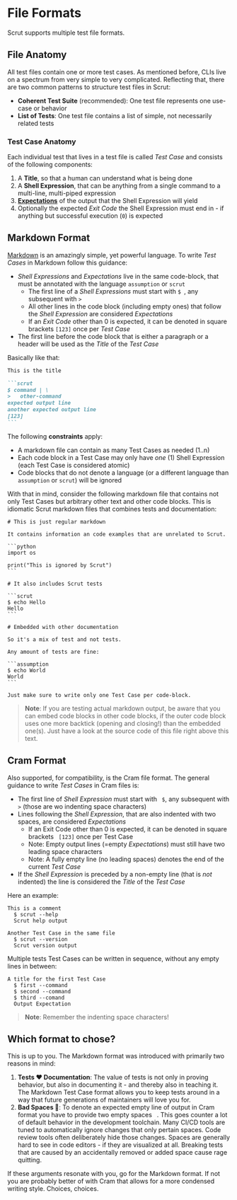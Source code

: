 # File Formats

Scrut supports multiple test file formats.

## File Anatomy

All test files contain one or more test cases. As mentioned before, CLIs live on a spectrum from very simple to very complicated. Reflecting that, there are two common patterns to structure test files in Scrut:
- **Coherent Test Suite** (recommended): One test file represents one use-case or behavior
- **List of Tests**: One test file contains a list of simple, not necessarily related tests

### Test Case Anatomy

Each individual test that lives in a test file is called _Test Case_ and consists of the following components:

1. A **Title**, so that a human can understand what is being done
2. A **Shell Expression**, that can be anything from a single command to a multi-line, multi-piped expression
3. **[Expectations](Expectations.md)** of the output that the Shell Expression will yield
4. Optionally the expected _Exit Code_ the Shell Expression must end in - if anything but successful execution (`0`) is expected

## Markdown Format

[Markdown](https://www.markdownguide.org/) is an amazingly simple, yet powerful language. To write _Test Cases_ in Markdown follow this guidance:

- _Shell Expressions_ and _Expectations_ live in the same code-block, that must be annotated with the language `assumption` or `scrut`
  - The first line of a _Shell Expressions_ must start with `$ `, any subsequent with `> `
  - All other lines in the code block (including empty ones) that follow the _Shell Expression_ are considered _Expectations_
  - If an _Exit Code_ other than 0 is expected, it can be denoted in square brackets `[123]` once per _Test Case_
- The first line before the code block that is either a paragraph or a header will be used as the _Title_ of the _Test Case_

Basically like that:

````markdown
This is the title

```scrut
$ command | \
>   other-command
expected output line
another expected output line
[123]
```
````

The following **constraints** apply:

- A markdown file can contain as many Test Cases as needed (1..n)
- Each code block in a Test Case may only have _one_ (1) Shell Expression (each Test Case is considered atomic)
- Code blocks that do not denote a language (or a different language than `assumption` or `scrut`) will be ignored

With that in mind, consider the following markdown file that contains not only Test Cases but arbitrary other text and other code blocks. This is idiomatic Scrut markdown files that combines tests and documentation:

````
# This is just regular markdown

It contains information an code examples that are unrelated to Scrut.

```python
import os

print("This is ignored by Scrut")
```

# It also includes Scrut tests

```scrut
$ echo Hello
Hello
```

# Embedded with other documentation

So it's a mix of test and not tests.

Any amount of tests are fine:

```assumption
$ echo World
World
```

Just make sure to write only one Test Case per code-block.
````

> **Note**: If you are testing actual markdown output, be aware that you can embed code blocks in other code blocks, if the outer code block uses one more backtick (opening and closing!) than the embedded one(s). Just have a look at the source code of this file right above this text.

## Cram Format

Also supported, for compatibility, is the Cram file format. The general guidance to write _Test Cases_ in Cram files is:

- The first line of _Shell Expression_ must start with ` $`, any subsequent with ` >` (those are wo indenting space characters)
- Lines following the _Shell Expression_, that are also indented with two spaces, are considered _Expectations_
  - If an Exit Code other than 0 is expected, it can be denoted in square brackets ` [123]` once per Test Case
  - Note: Empty output lines (=empty _Expectations_) must still have two leading space characters
  - Note: A fully empty line (no leading spaces) denotes the end of the current _Test Case_
- If the _Shell Expression_ is preceded by a non-empty line (that is _not_ indented) the line is considered the _Title_ of the _Test Case_

Here an example:

```cram
This is a comment
  $ scrut --help
  Scrut help output

Another Test Case in the same file
  $ scrut --version
  Scrut version output
```

Multiple tests Test Cases can be written in sequence, without any empty lines in between:

```cram
A title for the first Test Case
  $ first --command
  $ second --command
  $ third --comand
  Output Expectation
```

> **Note**: Remember the indenting space characters!

## Which format to chose?

This is up to you. The Markdown format was introduced with primarily two reasons in mind:

1. **Tests ❤️ Documentation**: The value of tests is not only in proving behavior, but also in documenting it - and thereby also in teaching it. The Markdown Test Case format allows you to keep tests around in a way that future generations of maintainers will love you for.
2. **Bad Spaces 👾**: To denote an expected empty line of output in Cram format you have to provide two empty spaces ` `. This goes counter a lot of default behavior in the development toolchain. Many CI/CD tools are tuned to automatically ignore changes that only pertain spaces. Code review tools often deliberately hide those changes. Spaces are generally hard to see in code editors - if they are visualized at all. Breaking tests that are caused by an accidentally removed or added space cause rage quitting.

If these arguments resonate with you, go for the Markdown format. If not you are probably better of with Cram that allows for a more condensed writing style. Choices, choices.
